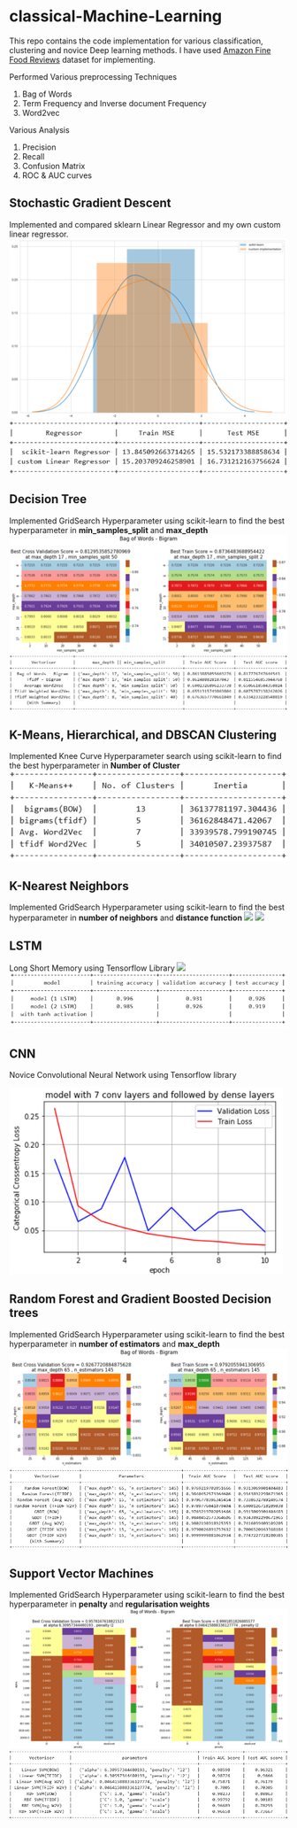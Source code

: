 # classical-Machine-Learning

This repo contains the code implementation for various classification, clustering and novice Deep learning methods. I have used [Amazon Fine Food Reviews](https://www.kaggle.com/snap/amazon-fine-food-reviews) dataset for implementing.

Performed Various preprocessing Techniques
1. Bag of Words
2. Term Frequency and Inverse document Frequency
3. Word2vec

Various Analysis
1. Precision
2. Recall
3. Confusion Matrix
4. ROC & AUC curves

## Stochastic Gradient Descent
Implemented and compared sklearn Linear Regressor and my own custom linear regressor.
![](images/SGD_LinearRegressor.png)
![](images/SGD_LinearRegressor1.png)


## Decision Tree
Implemented GridSearch Hyperparameter using scikit-learn to find the best hyperparameter in **min_samples_split** and **max_depth**
![](images/Decision_tree.png)
![](images/Decision_tree1.png)

## K-Means, Hierarchical, and DBSCAN Clustering
Implemented Knee Curve Hyperparameter search using scikit-learn to find the best hyperparameter in **Number of Cluster**
![](images/kmeans.png)

## K-Nearest Neighbors
Implemented GridSearch Hyperparameter using scikit-learn to find the best hyperparameter in **number of neighbors** and **distance function**
![](KNN.png)
![](KNN1.png)

## LSTM
Long Short Memory using Tensorflow Library 
![](https://miro.medium.com/max/1406/1*goJVQs-p9kgLODFNyhl9zA.gif)
![](images/LSTM.png)

## CNN
Novice Convolutional Neural Network using Tensorflow library

![](images/CNN.png)

## Random Forest and Gradient Boosted Decision trees
Implemented GridSearch Hyperparameter using scikit-learn to find the best hyperparameter in **number of estimators** and **max_depth**
![](images/RandomForest.png)
![](images/RandomForest1.png)

## Support Vector Machines
Implemented GridSearch Hyperparameter using scikit-learn to find the best hyperparameter in **penalty** and **regularisation weights**
![](images/SVM.png)
![](images/SVM1.png)

